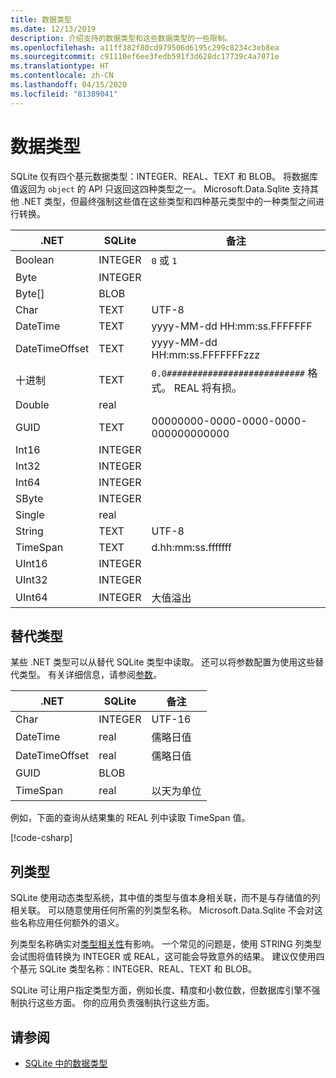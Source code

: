 ```yaml
---
title: 数据类型
ms.date: 12/13/2019
description: 介绍支持的数据类型和这些数据类型的一些限制。
ms.openlocfilehash: a11ff382f80cd979506d6195c299c8234c3eb8ea
ms.sourcegitcommit: c91110ef6ee3fedb591f3d628dc17739c4a7071e
ms.translationtype: HT
ms.contentlocale: zh-CN
ms.lasthandoff: 04/15/2020
ms.locfileid: "81389041"
---
```

# <a name="data-types"></a>数据类型

SQLite 仅有四个基元数据类型：INTEGER、REAL、TEXT 和 BLOB。 将数据库值返回为 `object` 的 API 只返回这四种类型之一。 Microsoft.Data.Sqlite 支持其他 .NET 类型，但最终强制这些值在这些类型和四种基元类型中的一种类型之间进行转换。

| .NET           | SQLite  | 备注                                                       |
| -------------- | ------- | ------------------------------------------------------------- |
| Boolean        | INTEGER | `0` 或 `1`                                                    |
| Byte           | INTEGER |                                                               |
| Byte[]         | BLOB    |                                                               |
| Char           | TEXT    | UTF-8                                                         |
| DateTime       | TEXT    | yyyy-MM-dd HH:mm:ss.FFFFFFF                                   |
| DateTimeOffset | TEXT    | yyyy-MM-dd HH:mm:ss.FFFFFFFzzz                                |
| 十进制        | TEXT    | `0.0###########################` 格式。 REAL 将有损。 |
| Double         | real    |                                                               |
| GUID           | TEXT    | 00000000-0000-0000-0000-000000000000                          |
| Int16          | INTEGER |                                                               |
| Int32          | INTEGER |                                                               |
| Int64          | INTEGER |                                                               |
| SByte          | INTEGER |                                                               |
| Single         | real    |                                                               |
| String         | TEXT    | UTF-8                                                         |
| TimeSpan       | TEXT    | d.hh:mm:ss.fffffff                                            |
| UInt16         | INTEGER |                                                               |
| UInt32         | INTEGER |                                                               |
| UInt64         | INTEGER | 大值溢出                                         |

## <a name="alternative-types"></a>替代类型

某些 .NET 类型可以从替代 SQLite 类型中读取。 还可以将参数配置为使用这些替代类型。 有关详细信息，请参阅[参数](parameters.md#alternative-types)。

| .NET           | SQLite  | 备注          |
| -------------- | ------- | ---------------- |
| Char           | INTEGER | UTF-16           |
| DateTime       | real    | 儒略日值 |
| DateTimeOffset | real    | 儒略日值 |
| GUID           | BLOB    |                  |
| TimeSpan       | real    | 以天为单位          |

例如，下面的查询从结果集的 REAL 列中读取 TimeSpan 值。

[!code-csharp[](../../../../samples/snippets/standard/data/sqlite/DateAndTimeSample/Program.cs?name=snippet_AlternativeType)]

## <a name="column-types"></a>列类型

SQLite 使用动态类型系统，其中值的类型与值本身相关联，而不是与存储值的列相关联。 可以随意使用任何所需的列类型名称。 Microsoft.Data.Sqlite 不会对这些名称应用任何额外的语义。

列类型名称确实对[类型相关性](https://www.sqlite.org/datatype3.html#type_affinity)有影响。 一个常见的问题是，使用 STRING 列类型会试图将值转换为 INTEGER 或 REAL，这可能会导致意外的结果。 建议仅使用四个基元 SQLite 类型名称：INTEGER、REAL、TEXT 和 BLOB。

SQLite 可让用户指定类型方面，例如长度、精度和小数位数，但数据库引擎不强制执行这些方面。 你的应用负责强制执行这些方面。

## <a name="see-also"></a>请参阅

- [SQLite 中的数据类型](https://www.sqlite.org/datatype3.html)
